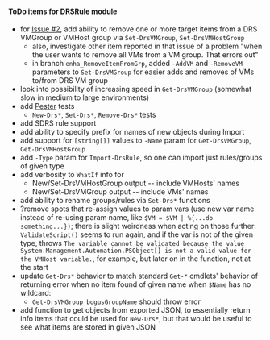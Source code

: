 #### ToDo items for DRSRule module
- for [Issue #2](https://github.com/PowerCLIGoodies/DRSRule/issues/2), add ability to remove one or more target items from a DRS VMGroup or VMHost group via `Set-DrsVMGroup`, `Set-DrsVMHostGroup`
	- also, investigate other item reported in that issue of a problem "when the user wants to remove all VMs from a VM group. That errors out"
	- in branch `enha_RemoveItemFromGrp`, added `-AddVM` and `-RemoveVM` parameters to `Set-DrsVMGroup` for easier adds and removes of VMs to/from DRS VM group
- look into possibility of increasing speed in `Get-DrsVMGroup` (somewhat slow in medium to large environments)
- add [Pester](https://github.com/pester/Pester) tests
	- `New-Drs*`, `Set-Drs*`, `Remove-Drs*` tests
- add SDRS rule support
- add ability to specify prefix for names of new objects during Import
- add support for `[string[]]` values to `-Name` param for `Get-DrsVMGroup`, `Get-DrsVMHostGroup`
- add `-Type` param for `Import-DrsRule`, so one can import just rules/groups of given type
- add verbosity to `WhatIf` info for
	- New/Set-DrsVMHostGroup output -- include VMHosts' names
	- New/Set-DrsVMGroup output -- include VMs' names
- add ability to rename groups/rules via `Set-Drs*` functions
- ?remove spots that re-assign values to param vars (use new var name instead of re-using param name, like `$VM = $VM | %{...do something...})`; there is slight weirdness when acting on those further:  `ValidateScript()` seems to run again, and if the var is not of the given type, throws `The variable cannot be validated because the value System.Management.Automation.PSObject[] is not a valid value for the VMHost variable.`, for example, but later on in the function, not at the start
- update `Get-Drs*` behavior to match standard `Get-*` cmdlets' behavior of returning error when no item found of given name when `$Name` has no wildcard:
	- `Get-DrsVMGroup bogusGroupName` should throw error
- add function to get objects from exported JSON, to essentially return info items that could be used for `New-Drs*`, but that would be useful to see what items are stored in given JSON
